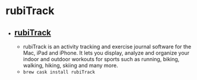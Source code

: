 # rubiTrack
- [rubiTrack](https://www.rubitrack.com/)
  - 
  - rubiTrack is an activity tracking and exercise journal software for the Mac, iPad and iPhone. It lets you display, analyze and organize your indoor and outdoor workouts for sports such as running, biking, walking, hiking, skiing and many more.
  - `brew cask install rubiTrack`
